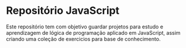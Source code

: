 # Repositório JavaScript
Este repositório tem com objetivo guardar projetos para estudo e aprendizagem de lógica de programação aplicado em JavaScript, assim criando uma coleção de exercicios para base de conhecimento.